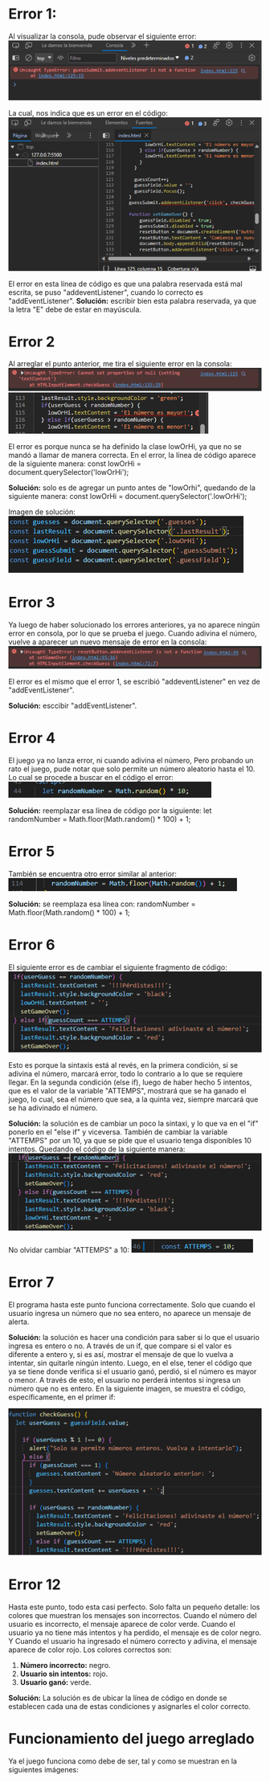 # Error 1:
Al visualizar la consola, pude observar el siguiente error:
![Captura1](./imagenes/Captura1.png)

La cual, nos indica que es un error en el código:
![Captura2](./imagenes/Captura2.png)

El error en esta línea de código es que una palabra reservada está mal escrita, se puso "addeventListener", cuando lo correcto es "addEventListener". 
**Solución:** escribir bien esta palabra reservada, ya que la letra "E" debe de estar en mayúscula.

# Error 2
Al arreglar el punto anterior, me tira el siguiente error en la consola: 
![Captura3](./imagenes/Captura3.png)
![Captura4](./imagenes/Captura4.png)


El error es porque nunca se ha definido la clase lowOrHi, ya que no se mandó a llamar de manera correcta. En el error, la línea de código aparece de la siguiente manera:   const lowOrHi = document.querySelector('lowOrHi');

**Solución:** solo es de agregar un punto antes de "lowOrhi", quedando de la siguiente manera: const lowOrHi = document.querySelector('.lowOrHi'); 

Imagen de solución:
![Captura5](./imagenes/Captura5.png)

# Error 3
Ya luego de haber solucionado los errores anteriores, ya no aparece ningún error en consola, por lo que se prueba el juego.  Cuando adivina el número, vuelve a aparecer un nuevo mensaje de error en la consola: 
![Captura6](./imagenes/Captura6.png)

El error es el mismo que el error 1, se escribió "addeventListener" en vez de "addEventListener".

**Solución:** esccibir "addEventListener".

# Error 4
El juego ya no lanza error, ni cuando adivina el número, Pero probando un rato el juego, pude notar que solo permite un número aleatorio hasta el 10. Lo cual se procede a buscar en el código el error:
![Captura7](./imagenes/Captura7.png)

**Solución:** reemplazar esa línea de código por la siguiente: let randomNumber = Math.floor(Math.random() * 100) + 1; 

# Error 5
También se encuentra otro error similar al anterior:
![Captura8](./imagenes/Captura8.png)

**Solución:** se reemplaza esa línea con: randomNumber = Math.floor(Math.random() * 100) + 1; 

# Error 6
El siguiente error es de cambiar el siguiente fragmento de código:
![Captura9](./imagenes/Captura9.png)

Esto es porque la sintaxis está al revés, en la primera condición, si se adivina el número, marcará error, todo lo contrario a lo que se requiere llegar. En la segunda condición (else if), luego de haber hecho 5 intentos, que es el valor de la variable "ATTEMPS", mostrará que se ha ganado el juego, lo cual, sea el número que sea, a la quinta vez, siempre marcará que se ha adivinado el número. 

**Solución:** la solución es de cambiar un poco la sintaxi, y lo que va en el "if" ponerlo en el "else if" y viceversa. También de cambiar la variable "ATTEMPS" por un 10, ya que se pide que el usuario tenga disponibles 10 intentos. Quedando el código de la siguiente manera:
![Captura10](./imagenes/Captura10.png)

No olvidar cambiar "ATTEMPS" a 10:
![Captura11](./imagenes/Captura11.png)

# Error 7
El programa hasta este punto funciona correctamente. Solo que cuando el usuario ingresa un número que no sea entero, no aparece un mensaje de alerta.

**Solución:** la solución es hacer una condición para saber si lo que el usuario ingresa es entero o no. A través de un if, que compare si el valor es diferente a entero y, si es así, mostrar el mensaje de que lo vuelva a intentar, sin quitarle ningún intento. Luego, en el else, tener el código que ya se tiene donde verifica si el usuario ganó, perdió, si el número es mayor o menor. A través de esto, el usuario no perderá intentos si  ingresa un número que no es entero. En la siguiente imagen, se muestra el código, específicamente, en el primer if:

![Captura12](./imagenes/Captura12.png)

# Error 12
Hasta este punto, todo esta casi perfecto. Solo falta un pequeño detalle: los colores que muestran los mensajes son incorrectos. Cuando el número del usuario es incorrecto, el mensaje aparece de color verde. Cuando el usuario ya no tiene más intentos y ha perdido, el mensaje es de color negro. Y Cuando el usuario ha ingresado el número correcto y adivina, el mensaje aparece de color rojo. Los colores correctos son:

1. **Número incorrecto:** negro.
2. **Usuario sin intentos:** rojo.
3. **Usuario ganó:** verde.

**Solución:** La solución es de ubicar la línea de código en donde se establecen cada una de estas condiciones y asignarles el color correcto.

# Funcionamiento del juego arreglado
Ya el juego funciona como debe de ser, tal y como se muestran en la siguientes imágenes:






